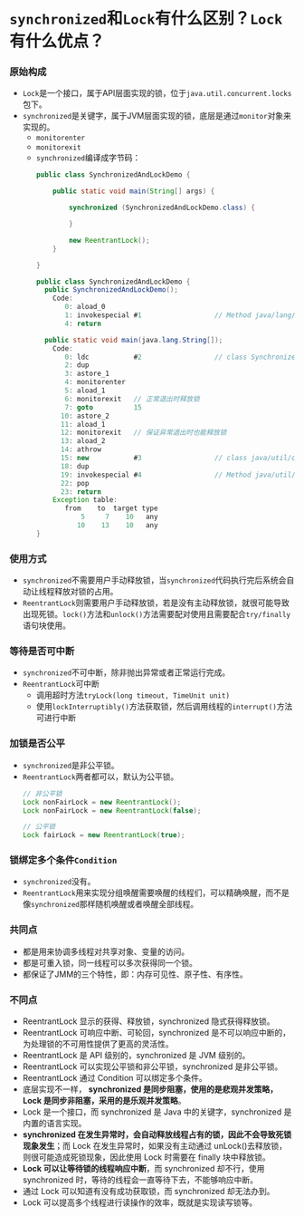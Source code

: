 # `synchronized`和`Lock`有什么区别？`Lock`有什么优点？

### 原始构成
* `Lock`是一个接口，属于API层面实现的锁，位于`java.util.concurrent.locks`包下。
* `synchronized`是关键字，属于JVM层面实现的锁，底层是通过`monitor`对象来实现的。
  * `monitorenter`
  * `monitorexit`
  * `synchronized`编译成字节码：
    ```java
    public class SynchronizedAndLockDemo {

        public static void main(String[] args) {

            synchronized (SynchronizedAndLockDemo.class) {

            }

            new ReentrantLock();
        }

    }
    ```
    ```java
    public class SynchronizedAndLockDemo {
      public SynchronizedAndLockDemo();
        Code:
           0: aload_0
           1: invokespecial #1                  // Method java/lang/Object."<init>":()V
           4: return

      public static void main(java.lang.String[]);
        Code:
           0: ldc           #2                  // class SynchronizedAndLockDemo
           2: dup
           3: astore_1
           4: monitorenter
           5: aload_1
           6: monitorexit   // 正常退出时释放锁
           7: goto          15
          10: astore_2
          11: aload_1
          12: monitorexit   // 保证异常退出时也能释放锁
          13: aload_2
          14: athrow
          15: new           #3                  // class java/util/concurrent/locks/ReentrantLock
          18: dup
          19: invokespecial #4                  // Method java/util/concurrent/locks/ReentrantLock."<init>":()V
          22: pop
          23: return
        Exception table:
           from    to  target type
               5     7    10   any
              10    13    10   any
    }
    ```

### 使用方式
* `synchronized`不需要用户手动释放锁，当`synchronized`代码执行完后系统会自动让线程释放对锁的占用。
* `ReentrantLock`则需要用户手动释放锁，若是没有主动释放锁，就很可能导致出现死锁。`lock()`方法和`unlock()`方法需要配对使用且需要配合`try/finally`语句块使用。

### 等待是否可中断
* `synchronized`不可中断，除非抛出异常或者正常运行完成。
* `ReentrantLock`可中断
  * 调用超时方法`tryLock(long timeout, TimeUnit unit)`
  * 使用`lockInterruptibly()`方法获取锁，然后调用线程的`interrupt()`方法可进行中断

### 加锁是否公平
* `synchronized`是非公平锁。
* `ReentrantLock`两者都可以，默认为公平锁。
  ```java
  // 非公平锁
  Lock nonFairLock = new ReentrantLock();
  Lock nonFairLock = new ReentrantLock(false);

  // 公平锁
  Lock fairLock = new ReentrantLock(true);
  ```

### 锁绑定多个条件`Condition`
* `synchronized`没有。
* `ReentrantLock`用来实现分组唤醒需要唤醒的线程们，可以精确唤醒，而不是像`synchronized`那样随机唤醒或者唤醒全部线程。

### 共同点
* 都是用来协调多线程对共享对象、变量的访问。
* 都是可重入锁，同一线程可以多次获得同一个锁。
* 都保证了JMM的三个特性，即：内存可见性、原子性、有序性。

### 不同点
* ReentrantLock 显示的获得、释放锁，synchronized 隐式获得释放锁。
* ReentrantLock 可响应中断、可轮回，synchronized 是不可以响应中断的，为处理锁的不可用性提供了更高的灵活性。
* ReentrantLock 是 API 级别的，synchronized 是 JVM 级别的。
* ReentrantLock 可以实现公平锁和非公平锁，synchronized 是非公平锁。
* ReentrantLock 通过 Condition 可以绑定多个条件。
* 底层实现不一样， **synchronized 是同步阻塞，使用的是悲观并发策略，Lock 是同步非阻塞，采用的是乐观并发策略**。
* Lock 是一个接口，而 synchronized 是 Java 中的关键字，synchronized 是内置的语言实现。
* **synchronized 在发生异常时，会自动释放线程占有的锁，因此不会导致死锁现象发生**；而 Lock 在发生异常时，如果没有主动通过 unLock()去释放锁，则很可能造成死锁现象，因此使用 Lock 时需要在 finally 块中释放锁。
* **Lock 可以让等待锁的线程响应中断**，而 synchronized 却不行，使用 synchronized 时，等待的线程会一直等待下去，不能够响应中断。
* 通过 Lock 可以知道有没有成功获取锁，而 synchronized 却无法办到。
* Lock 可以提高多个线程进行读操作的效率，既就是实现读写锁等。
